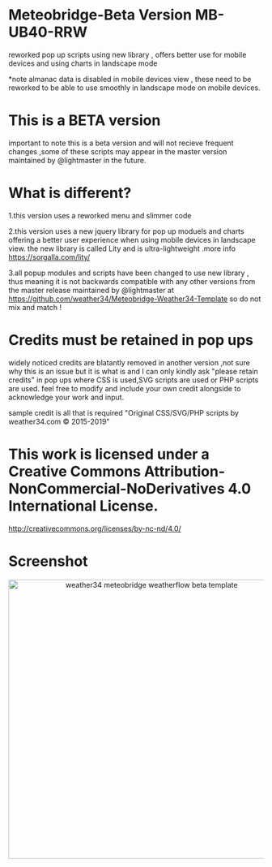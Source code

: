 # Meteobridge-Beta Version MB-UB40-RRW
reworked pop up scripts using new library , offers better use for mobile devices and using charts in landscape mode

*note almanac data is disabled in mobile devices view , these need to be reworked to be able to use smoothly in landscape
mode on mobile devices.

# This is a BETA version 
important to note this is a beta version and will not recieve frequent changes ,some of these scripts may appear
in the master version maintained by @lightmaster in the future.

# What is different? 
1.this version uses a reworked menu and slimmer code 

2.this version uses a new jquery library for pop up moduels and charts offering a 
better user experience when using mobile devices in landscape view.
the new library is called Lity and is ultra-lightweight .more info https://sorgalla.com/lity/

3.all popup modules and scripts have been changed to use new library , thus meaning it is not
backwards compatible with any other versions from the master release maintained by @lightmaster at https://github.com/weather34/Meteobridge-Weather34-Template so do not mix and match !

# Credits must be retained in pop ups
widely noticed credits are blatantly removed in another version ,not sure why this is an issue but it is what is
and I can only kindly ask "please retain credits" in pop ups where CSS is used,SVG scripts are used or PHP scripts are used. 
feel free to modify and include your own credit alongside to acknowledge your work and input.

sample credit is all that is required  "Original CSS/SVG/PHP scripts by weather34.com © 2015-2019"

# This work is licensed under a Creative Commons Attribution-NonCommercial-NoDerivatives 4.0 International License.
http://creativecommons.org/licenses/by-nc-nd/4.0/


# Screenshot 
<p align="center">
  <img src="https://res.cloudinary.com/brian-underdown/image/upload/v1556612213/mb-rrw_si0hhk.png" width="550" title="weather34 meteobridge weatherflow beta template ">
 

